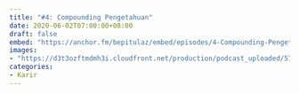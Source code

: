 ```yaml
---
title: "#4: Compounding Pengetahuan"
date: 2020-06-02T07:00:00+08:00
draft: false
embed: "https://anchor.fm/bepitulaz/embed/episodes/4-Compounding-Pengetahuan-eet1eg/a-a2c4g4d"
images:
- "https://d3t3ozftmdmh3i.cloudfront.net/production/podcast_uploaded/5796566/5796566-1590379110975-07f35a3d3e50e.jpg"
categories:
- Karir
---
```

